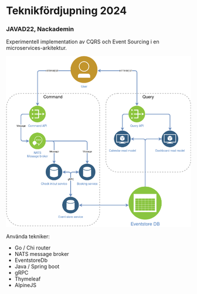 # Teknikfördjupning 2024
### JAVAD22, Nackademin

Experimentell implementation av CQRS och Event Sourcing i en microservices-arkitektur.

![Diagram](https://github.com/thomaskrut/tekf/blob/main/diagram.png?raw=true)

Använda tekniker:
 - Go / Chi router
 - NATS message broker
 - EventstoreDb
 - Java / Spring boot
 - gRPC
 - Thymeleaf
 - AlpineJS
